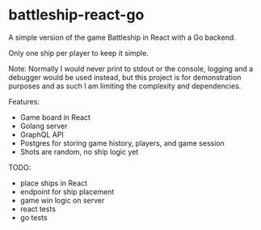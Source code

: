 # battleship-react-go

A simple version of the game Battleship in React with a Go backend.

Only one ship per player to keep it simple.

Note: Normally I would never print to stdout or the console, logging and a debugger would be used instead, but this project is for demonstration purposes and as such I am limiting the complexity and dependencies.

Features:
* Game board in React
* Golang server
* GraphQL API
* Postgres for storing game history, players, and game session
* Shots are random, no ship logic yet

TODO:
* place ships in React
* endpoint for ship placement
* game win logic on server
* react tests
* go tests
